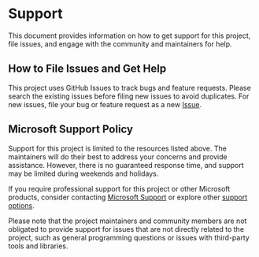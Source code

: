 # Support
This document provides information on how to get support for this project, file issues, and engage with the community and maintainers for help.

## How to File Issues and Get Help

This project uses GitHub Issues to track bugs and feature requests. Please search the existing issues before filing new issues to avoid duplicates. For new issues, file your bug or feature request as a new [Issue](https://github.com/microsoft/atp-edu/issues).

## Microsoft Support Policy

Support for this project is limited to the resources listed above. The maintainers will do their best to address your concerns and provide assistance. However, there is no guaranteed response time, and support may be limited during weekends and holidays.

If you require professional support for this project or other Microsoft products, consider contacting [Microsoft Support](https://support.microsoft.com/) or explore other [support options](https://support.microsoft.com/en-us/help/4341255/support-options).

Please note that the project maintainers and community members are not obligated to provide support for issues that are not directly related to the project, such as general programming questions or issues with third-party tools and libraries.
